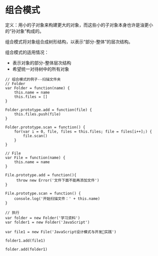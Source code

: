 # 组合模式

定义：用小的子对象来构建更大的对象，而这些小的子对象本身也许是油更小的“孙对象”构成的。

组合模式将对象组合成树形结构，以表示“部分-整体”的层次结构。

组合模式的适用情况：
- 表示对象的部分-整体层次结构
- 希望统一对待树中的所有对象

```
// 组合模式的例子--扫描文件夹
// Folder
var Folder = function(name) {
    this.name = name
    this.files = []
}

Folder.prototype.add = function(file) {
    this.files.push(file)
}

Folder.prototype.scan = function() {
    for(var i = 0, file, files = this.files; file = files[i++];) {
        file.scan()
    }
}

// File
var File = function(name) {
    this.name = name
}

File.prototype.add = function(){
     throw new Error('文件下面不能再添加文件')
}

File.prototype.scan = function() {
    console.log('开始扫描文件：' + this.name)
}

// 执行
var folder = new Folder('学习资料')
var folder1 = new Folder('JavaScript')

var file1 = new File('JavaScript设计模式与开发实践')

folder1.add(file1)

folder.add(folder1)
```